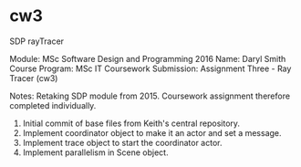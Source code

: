 # cw3
SDP rayTracer

Module: MSc Software Design and Programming 2016 
Name: Daryl Smith
Course Program: MSc IT
Coursework Submission: Assignment Three - Ray Tracer (cw3) 

Notes:
Retaking SDP module from 2015. Coursework assignment therefore completed individually. 

1. Initial commit of base files from Keith's central repository.
2. Implement coordinator object to make it an actor and set a message.
3. Implement trace object to start the coordinator actor.
4. Implement parallelism in Scene object.
